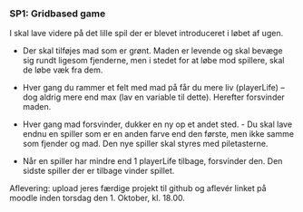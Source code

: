### SP1: Gridbased game 

I skal lave videre på det lille spil der er blevet introduceret i løbet af ugen.

- Der skal tilføjes mad som er grønt. Maden er levende og skal bevæge sig rundt ligesom fjenderne, men i stedet for at løbe mod spillere, skal de løbe væk fra dem.

- Hver gang du rammer et felt med mad på får du mere liv (playerLife) – dog aldrig mere end max (lav en variable til dette). Herefter forsvinder maden.

- Hver gang mad forsvinder, dukker en ny op et andet sted. - Du skal lave endnu en spiller som er en anden farve end den første, men ikke samme som fjender og mad. Den nye spiller skal styres med piletasterne.

- Når en spiller har mindre end 1 playerLife tilbage, forsvinder den. Den sidste spiller der er tilbage vinder spillet.


Aflevering: upload jeres færdige projekt til github og aflevér linket på moodle inden torsdag den 1. Oktober, kl. 18.00.
